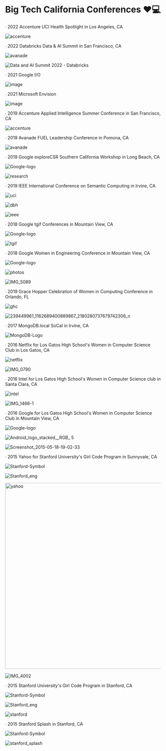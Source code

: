 # Big Tech California Conferences ❤️💻
∙ 2022 Accenture UCI Health Spotlight in Los Angeles, CA

![accenture](https://user-images.githubusercontent.com/19508013/175800691-395a3c53-4337-44d2-93ca-6b3d6b107326.jpg)

∙ 2022 Databricks Data & AI Summit in San Francisco, CA

![avanade](https://user-images.githubusercontent.com/19508013/176964819-c3a6d3e6-9811-4462-9869-863bc87539cb.png)

<img src="https://databricks.com/wp-content/uploads/2022/05/dataaisummit-og.png" alt="Data and AI Summit 2022 - Databricks"/>

∙ 2021 Google I/O

![image](https://user-images.githubusercontent.com/19508013/180625365-137ee6d2-a2d7-481b-bb27-3685e41a2c5a.png)

∙ 2021 Microsoft Envision

![image](https://user-images.githubusercontent.com/19508013/180625346-42ae2a8c-c0e4-4887-adbe-40d0f80163c8.png)

∙ 2019 Accenture Applied Intelligence Summer Conference in San Francisco, CA

![accenture](https://user-images.githubusercontent.com/19508013/175800691-395a3c53-4337-44d2-93ca-6b3d6b107326.jpg)

∙ 2019 Avanade FUEL Leadership Conference in Pomona, CA

![avanade](https://user-images.githubusercontent.com/19508013/176964819-c3a6d3e6-9811-4462-9869-863bc87539cb.png)

∙ 2019 Google exploreCSR Southern California Workshop in Long Beach, CA

![Google-logo](https://user-images.githubusercontent.com/19508013/165817784-ca199514-36a3-4083-92f4-7a3da18f29e5.png)

![research](https://user-images.githubusercontent.com/19508013/176967328-82e2975b-a7e9-4891-82ce-13f48d2a8c52.png)

∙ 2019 IEEE International Conference on Semantic Computing in Irvine, CA

![uci](https://user-images.githubusercontent.com/19508013/176968711-73962673-56af-44d2-a910-6e564190372a.png)

![dbh](https://user-images.githubusercontent.com/19508013/176968613-03647850-5b25-4e16-af0b-dc7b2288e00c.png)

![ieee](https://user-images.githubusercontent.com/19508013/176810983-0bb01900-ff32-4f7b-9834-bb76ac2918fc.png)

∙ 2018 Google tgif Conferences in Mountain View, CA

![Google-logo](https://user-images.githubusercontent.com/19508013/165817784-ca199514-36a3-4083-92f4-7a3da18f29e5.png)

![tgif](https://user-images.githubusercontent.com/19508013/176812347-6b3a6ec7-c568-42cb-a3ac-92b9b73d8059.jpeg)

∙ 2018 Google Women in Engineering Conference in Mountain View, CA

![Google-logo](https://user-images.githubusercontent.com/19508013/165817784-ca199514-36a3-4083-92f4-7a3da18f29e5.png)

![photos](https://user-images.githubusercontent.com/19508013/176967204-1d1993e5-5a5d-4136-b5c2-74e361d5e4eb.png)

![IMG_5089](https://user-images.githubusercontent.com/19508013/163059437-d03e7e2b-63d7-4783-983a-5df04b5fbe80.jpeg)

∙ 2019 Grace Hopper Celebration of Women in Computing Conference in Orlando, FL

![ghc](https://user-images.githubusercontent.com/19508013/165828482-2ebef4a1-f2f5-48ee-8c18-3f030d0d0ff6.png)

![239449961_1162689400889867_2180280737679742306_n](https://user-images.githubusercontent.com/19508013/163058666-8ec1255e-542d-4333-a690-6ab7ad787ebd.jpg)

∙ 2017 MongoDB.local SoCal in Irvine, CA

![MongoDB-Logo](https://user-images.githubusercontent.com/19508013/175800769-faca210d-d2e9-4db7-9484-892d2b110329.jpg)

∙ 2016 Netflix for Los Gatos High School's Women in Computer Science Club in Los Gatos, CA

![netflix](https://user-images.githubusercontent.com/19508013/176965437-89b9f94e-4fa6-4182-8c8a-51eed8ee829f.png)

![IMG_0790](https://user-images.githubusercontent.com/19508013/135185829-895b0d3d-f5a2-402e-a039-23947bb1e26a.jpeg)

∙ 2016 Intel for Los Gatos High School's Women in Computer Science club in Santa Clara, CA

![intel](https://user-images.githubusercontent.com/19508013/176965449-8fd96bde-a2cb-45e8-8e59-c2cacafd304d.png)

![IMG_1466-1](https://user-images.githubusercontent.com/19508013/135185838-d954b817-4589-4142-86d3-2b4e110efc39.jpeg)

∙ 2016 Google for Los Gatos High School's Women in Computer Science Club in Mountain View, CA

![Google-logo](https://user-images.githubusercontent.com/19508013/165817784-ca199514-36a3-4083-92f4-7a3da18f29e5.png)

![Android_logo_stacked__RGB_ 5](https://user-images.githubusercontent.com/19508013/176966408-b3378d3f-2e15-4f5b-b351-c14e1f49e68c.jpg)

![Screenshot_2015-05-18-19-02-33](https://user-images.githubusercontent.com/19508013/135185847-f367ba1e-efe7-4c8a-9453-32dc6fafc076.jpeg)

∙ 2015 Yahoo for Stanford University's Girl Code Program in Sunnyvale, CA

![Stanford-Symbol](https://user-images.githubusercontent.com/19508013/176965152-c435f3fa-deaf-43e7-9319-5a6d0cb09cad.png)

![Stanford_eng](https://user-images.githubusercontent.com/19508013/176965242-81852e1e-5389-4af0-bbaa-dba43599e2a9.png)

<img width="600" alt="yahoo" src="https://user-images.githubusercontent.com/19508013/176965923-2db3e1ba-a6d4-4233-ac2e-5f9c000854c7.png">

![IMG_4002](https://user-images.githubusercontent.com/19508013/135185815-5a02b3fb-433f-4c0a-89c7-e4f676b5ec56.jpeg)

∙ 2015 Stanford University's Girl Code Program in Stanford, CA

![Stanford-Symbol](https://user-images.githubusercontent.com/19508013/176965152-c435f3fa-deaf-43e7-9319-5a6d0cb09cad.png)

![Stanford_eng](https://user-images.githubusercontent.com/19508013/176965242-81852e1e-5389-4af0-bbaa-dba43599e2a9.png)

![stanford](https://user-images.githubusercontent.com/19508013/176975454-8dd720a9-6f71-4eca-8c2e-8b9eea013352.jpeg)

∙ 2015 Stanford Splash in Stanford, CA

![Stanford-Symbol](https://user-images.githubusercontent.com/19508013/176965152-c435f3fa-deaf-43e7-9319-5a6d0cb09cad.png)

![stanford_splash](https://user-images.githubusercontent.com/19508013/176964960-9b5c16a9-08d9-418b-bd1c-f8a4440ca35a.png)
